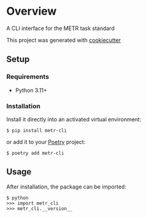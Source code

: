# Overview

A CLI interface for the METR task standard

This project was generated with [cookiecutter](https://github.com/audreyr/cookiecutter)

<!-- [![Linux Build](https://img.shields.io/github/actions/workflow/status/GatlenCulp/metr_cli/main.yml?branch=main&label=linux)](https://github.com/GatlenCulp/metr_cli/actions)
[![Windows Build](https://img.shields.io/appveyor/ci/GatlenCulp/metr_cli/main.svg?label=windows)](https://ci.appveyor.com/project/GatlenCulp/metr_cli)
[![Code Coverage](https://img.shields.io/codecov/c/github/GatlenCulp/metr_cli)
](https://codecov.io/gh/GatlenCulp/metr_cli)
[![Code Quality](https://img.shields.io/scrutinizer/g/GatlenCulp/metr_cli.svg?label=quality)](https://scrutinizer-ci.com/g/GatlenCulp/metr_cli/?branch=main)
[![PyPI License](https://img.shields.io/pypi/l/metr-cli.svg)](https://pypi.org/project/metr-cli)
[![PyPI Version](https://img.shields.io/pypi/v/metr-cli.svg?label=version)](https://pypi.org/project/metr-cli)
[![PyPI Downloads](https://img.shields.io/pypi/dm/metr-cli.svg?color=orange)](https://pypistats.org/packages/metr-cli) -->

## Setup

### Requirements

* Python 3.11+

### Installation

Install it directly into an activated virtual environment:

```text
$ pip install metr-cli
```

or add it to your [Poetry](https://poetry.eustace.io/) project:

```text
$ poetry add metr-cli
```

## Usage

After installation, the package can be imported:

```text
$ python
>>> import metr_cli
>>> metr_cli.__version__
```
